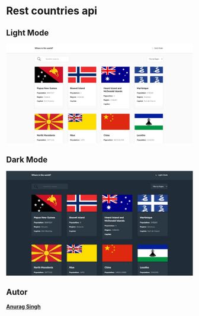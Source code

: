 # Rest countries api

## Light Mode

![light mode](src/assets/img/lightmode.jpg)

## Dark Mode

![light mode](src/assets/img/darkmode.jpg)

## Autor

**[Anurag Singh](https://twitter.com/IOT_CreationsIn)**
